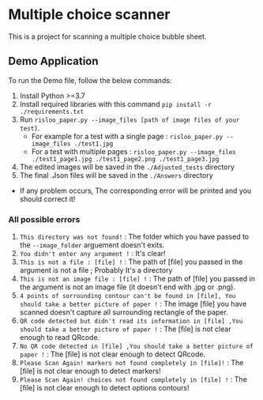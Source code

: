 # Multiple choice scanner
This is a project for scanning a multiple choice bubble sheet. 
## Demo Application
To run the Demo file, follow the below commands:

1. Install Python >=3.7 
2. Install required libraries with this command `pip install -r ./requirements.txt`  
3. Run `risloo_paper.py --image_files [path of image files of your test]`. 
   * For example  for a test with a single page :  `risloo_paper.py --image_files ./test1.jpg `
   * For a test with multiple pages : `risloo_paper.py --image_files ./test1_page1.jpg ./test1_page2.png ./test1_page3.jpg`
4. The edited images will be saved in the `./Adjusted_tests` directory 
4. The final .Json files  will be saved in the `./Answers` directory  

* If any problem occurs, The corresponding error will be printed and you should correct it!
### All possible errors 
1. `This directory was not found!` : The folder which you have passed to the `--image_folder` arguement doesn't exits.
2. `You didn't enter any argument !` : It's clear!
3. `This is not a file : [file] !` : The path of [file] you passed in the argument is not a file ; Probably It's a directory  
4. `This is not an image file : [file] !` : The path of [file] you passed in the argument is not an image file (it doesn't end with .jpg or .png).  
5. `4 points of sorrounding contour can't be found in [file], You should take a better picture of paper !` : The image [file] you have scanned doesn't capture all surrounding rectangle of the paper. 
6. `QR code detected but didn't read its information in [file] ,You should take a better picture of paper !` : The [file] is not clear enough to read QRcode.
7. `No QR code detected in [file] ,You should take a better picture of paper !` : The [file] is not clear enough to detect QRcode.
8. `Please Scan Again! markers not found completely in [file]!` : The [file] is not clear enough to detect markers!
9. `Please Scan Again! choices not found completely in [file] !` : The [file] is not clear enough to detect options contours!

